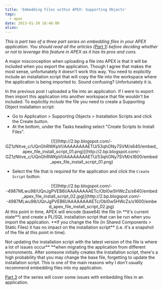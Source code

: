 ```yaml
---
title: 'Embedding Files within APEX: Supporting Objects'
tags:
  - apex
date: 2013-01-30 18:46:00
alias:
---
```


_This is part two of a three part series on embedding files in your APEX application. You should read all the articles ([Part 1](http://www.talkapex.com/2013/01/embedding-files-within-apex.html)) before deciding whether or not to leverage this feature in APEX as it has its pros and cons._

A major misconception when uploading a file into APEX is that it will be included when you export the application. Though I agree that makes the most sense, unfortunately it doesn't work this way. You need to explicitly include an installation script that will copy the file into the workspace where the application is being imported to. Sound confusing? Unfortunately it is.

In the previous post I uploaded a file into an application. If I were to export then import this application into another workspace that file wouldn't be included. To explicitly _include_ the file you need to create a Supporting Object installation script:

- Go to Application > Supporting Objects > Installation Scripts and click the Create button.
- At the bottom, under the Tasks heading select "Create Scripts to Install Files".

<div class="separator" style="clear: both; text-align: center;">[![](http://2.bp.blogspot.com/-GZ1zNitve_c/UQnGhRWKpVI/AAAAAAAAETU/53qhONy7SVM/s640/embed_apex_file_install_script_01.png)](http://2.bp.blogspot.com/-GZ1zNitve_c/UQnGhRWKpVI/AAAAAAAAETU/53qhONy7SVM/s1600/embed_apex_file_install_script_01.png)</div>

- Select the file that is required for the application and click the `Create Script` button.

<div class="separator" style="clear: both; text-align: center;">[![](http://2.bp.blogspot.com/--4987MLwu98/UQnJgPVEB6I/AAAAAAAAETc/Obl0w5HWcZs/s640/embed_apex_file_install_script_02.jpg)](http://2.bp.blogspot.com/--4987MLwu98/UQnJgPVEB6I/AAAAAAAAETc/Obl0w5HWcZs/s1600/embed_apex_file_install_script_02.jpg)</div>
At this point in time, APEX will encode (base64) the file (in **it's current state**) and create a PL/SQL installation script that can be run when you import the application. **If you change the file (in Shared Components > Static Files) it has no impact on the installation script** (i.e. it's a snapshot of the file at this point in time).

Not updating the installation script with the latest version of the file is where a lot of issues occur** **when migrating the application from different environments. After someone initially creates the installation script, there's a high probability that you may change the base file, forgetting to update the installation script. This is one of the main reasons why I don't usually recommend embedding files into my application.

[Part 3](http://www.talkapex.com/2013/01/embedding-files-within-apex-where.html) of the series will cover some issues with embedding files in an application.
